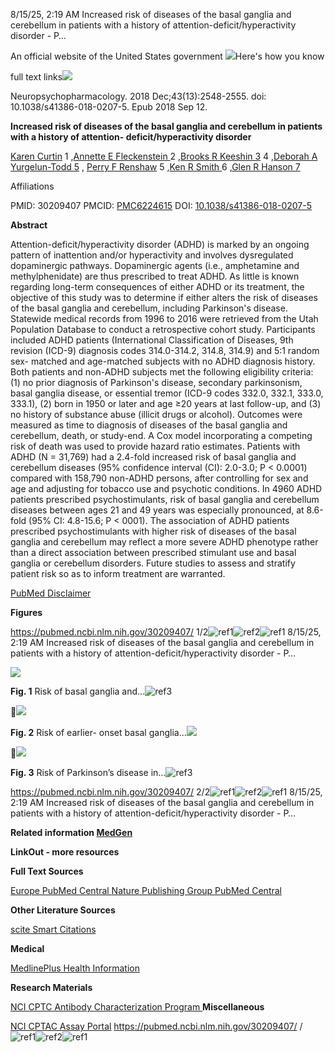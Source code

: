 ﻿8/15/25, 2:19 AM Increased risk of diseases of the basal ganglia and cerebellum in patients with a history of attention-deficit/hyperactivity disorder - P…

An official website of the United States government ![](rk503fjh.001.png)Here's how you know 

full text links![](rk503fjh.002.png)

Neuropsychopharmacology. 2018 Dec;43(13):2548-2555. doi: 10.1038/s41386-018-0207-5. Epub 2018 Sep 12.

**Increased risk of diseases of the basal ganglia and cerebellum in patients with a history of attention- deficit/hyperactivity disorder**

[Karen Curtin](https://pubmed.ncbi.nlm.nih.gov/?term=Curtin+K&cauthor_id=30209407) 1 ,[Annette E Fleckenstein ](https://pubmed.ncbi.nlm.nih.gov/?term=Fleckenstein+AE&cauthor_id=30209407)2 ,[Brooks R Keeshin 3](https://pubmed.ncbi.nlm.nih.gov/?term=Keeshin+BR&cauthor_id=30209407) 4 ,[Deborah A Yurgelun-Todd 5](https://pubmed.ncbi.nlm.nih.gov/?term=Yurgelun-Todd+DA&cauthor_id=30209407) , [Perry F Renshaw](https://pubmed.ncbi.nlm.nih.gov/?term=Renshaw+PF&cauthor_id=30209407) 5 ,[Ken R Smith ](https://pubmed.ncbi.nlm.nih.gov/?term=Smith+KR&cauthor_id=30209407)6 ,[Glen R Hanson 7](https://pubmed.ncbi.nlm.nih.gov/?term=Hanson+GR&cauthor_id=30209407)

Affiliations

PMID: 30209407 PMCID: [PMC6224615](https://pmc.ncbi.nlm.nih.gov/articles/PMC6224615/) DOI: [10.1038/s41386-018-0207-5](https://doi.org/10.1038/s41386-018-0207-5)

**Abstract**

Attention-deficit/hyperactivity disorder (ADHD) is marked by an ongoing pattern of inattention and/or hyperactivity and involves dysregulated dopaminergic pathways. Dopaminergic agents (i.e., amphetamine and methylphenidate) are thus prescribed to treat ADHD. As little is known regarding long-term consequences of either ADHD or its treatment, the objective of this study was to determine if either alters the risk of diseases of the basal ganglia and cerebellum, including Parkinson's disease. Statewide medical records from 1996 to 2016 were retrieved from the Utah Population Database to conduct a retrospective cohort study. Participants included ADHD patients (International Classification of Diseases, 9th revision (ICD-9) diagnosis codes 314.0-314.2, 314.8, 314.9) and 5:1 random sex- matched and age-matched subjects with no ADHD diagnosis history. Both patients and non-ADHD subjects met the following eligibility criteria: (1) no prior diagnosis of Parkinson's disease, secondary parkinsonism, basal ganglia disease, or essential tremor (ICD-9 codes 332.0, 332.1, 333.0, 333.1), (2) born in 1950 or later and age ≥20 years at last follow-up, and (3) no history of substance abuse (illicit drugs or alcohol). Outcomes were measured as time to diagnosis of diseases of the basal ganglia and cerebellum, death, or study-end. A Cox model incorporating a competing risk of death was used to provide hazard ratio estimates. Patients with ADHD (N = 31,769) had a 2.4-fold increased risk of basal ganglia and cerebellum diseases (95% confidence interval (CI): 2.0-3.0; P < 0.0001) compared with 158,790 non-ADHD persons, after controlling for sex and age and adjusting for tobacco use and psychotic conditions. In 4960 ADHD patients prescribed psychostimulants, risk of basal ganglia and cerebellum diseases between ages 21 and 49 years was especially pronounced, at 8.6-fold (95% CI: 4.8-15.6; P < 0001). The association of ADHD patients prescribed psychostimulants with higher risk of diseases of the basal ganglia and cerebellum may reflect a more severe ADHD phenotype rather than a direct association between prescribed stimulant use and basal ganglia or cerebellum disorders. Future studies to assess and stratify patient risk so as to inform treatment are warranted.

[PubMed Disclaimer](https://pubmed.ncbi.nlm.nih.gov/disclaimer/)

**Figures**

https://pubmed.ncbi.nlm.nih.gov/30209407/ 1/2![ref1]![ref2]![ref1]
8/15/25, 2:19 AM Increased risk of diseases of the basal ganglia and cerebellum in patients with a history of attention-deficit/hyperactivity disorder - P…

![](rk503fjh.005.png)

**Fig. 1** Risk of basal ganglia and…![ref3]

![](rk503fjh.007.png)

**Fig. 2** Risk of earlier- onset basal ganglia…![](rk503fjh.008.png)

![](rk503fjh.009.png)

**Fig. 3** Risk of Parkinson’s disease in…![ref3]

https://pubmed.ncbi.nlm.nih.gov/30209407/ 2/2![ref1]![ref2]![ref1]
8/15/25, 2:19 AM Increased risk of diseases of the basal ganglia and cerebellum in patients with a history of attention-deficit/hyperactivity disorder - P…

**Related information [MedGen](https://www.ncbi.nlm.nih.gov/medgen?linkname=pubmed_medgen&from_uid=30209407)**

**LinkOut - more resources**

**Full Text Sources**

[Europe PubMed Central ](https://europepmc.org/abstract/MED/30209407)[Nature Publishing Group ](https://doi.org/10.1038/s41386-018-0207-5)[PubMed Central](https://pmc.ncbi.nlm.nih.gov/articles/pmid/30209407/)

**Other Literature Sources**

[scite Smart Citations](https://scite.ai/reports/30209407)

**Medical**

[MedlinePlus Health Information](https://medlineplus.gov/degenerativenervediseases.html)

**Research Materials**

[NCI CPTC Antibody Characterization Program ](https://antibodies.cancer.gov/detail/CPTC-HLA-B-1)**Miscellaneous**

[NCI CPTAC Assay Portal](https://assays.cancer.gov/CPTAC-1496)
https://pubmed.ncbi.nlm.nih.gov/30209407/ /![ref1]![ref2]![ref1]

[ref1]: rk503fjh.003.png
[ref2]: rk503fjh.004.png
[ref3]: rk503fjh.006.png
